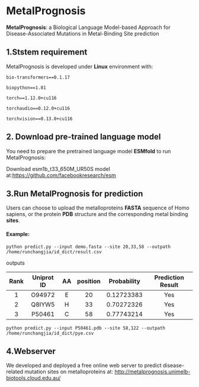# MetalPrognosis
__MetalPrognosis__: a Biological Language Model-based Approach for Disease-Associated Mutations in Metal-Binding Site prediction

## 1.Ststem requirement
MetalPrognosis is developed under **Linux** environment with:

`bio-transformers==0.1.17`

`biopython==1.81`

`torch==1.12.0+cu116`

`torchaudio==0.12.0+cu116`

`torchvision==0.13.0+cu116`

## 2. Download pre-trained language model
You need to prepare the pretrained language model **ESMfold** to run MetalPrognosis:<br>

Download esm1b_t33_650M_UR50S model at:<https://github.com/facebookresearch/esm>

## 3.Run MetalPrognosis for prediction
Users can choose to upload the metalloproteins **FASTA** sequence of Homo sapiens, or the protein **PDB** structure and the corresponding metal binding **sites**.
#### Example:

`python predict.py --input demo.fasta --site 20,33,58 --outpath /home/runchangjia/id_dict/result.csv`<br>

outputs

| Rank   |     Uniprot ID    | AA|  position | Probability|Prediction Result|
|:-------------:|:-------------:|:-------------:|:-------------:|:-------------:|:-------------:|
| 1 |  O94972 |E|20|0.12723383|Yes|
| 2 |    Q8IYW5  |   H | 33|0.70272326|Yes|
| 3 | P50461 |    C |58|0.77743214|Yes|

`python predict.py --input P50461.pdb --site 58,122 --outpath /home/runchangjia/id_dict/pye.csv`


## 4.Webserver
We developed and deployed a free online web server to predict disease-related mutation sites on metalloproteins at:
<http://metalprognosis.unimelb-biotools.cloud.edu.au/>

